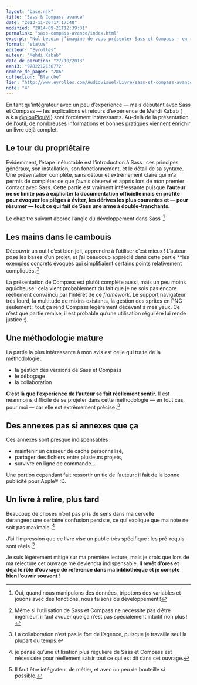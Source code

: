 ```yaml
---
layout: "base.njk"
title: "Sass & Compass avancé"
date: "2013-11-20T17:17:48"
modified: "2014-09-21T12:39:31"
permalink: "sass-compass-avance/index.html"
excerpt: "Nul besoin j’imagine de vous présenter Sass et Compass — en revanche le récent livre de Mehdi Kabab peut vous intéresser d’avantage ( si vous ne l’avez pas déjà acheté :) ). Voici mes impressions et ce que j’en retiens. [Lire la suite de «&nbsp;Sass & Compass avancé&nbsp;» →](https://www.ffoodd.fr/sass-compass-avance/)"
format: "status"
editeur: "Eyrolles"
auteur: "Mehdi Kabab"
date_de_parution: "27/10/2013"
ean13: "9782212136772"
nombre_de_pages: "286"
collection: "Blanche"
lien: "http://www.eyrolles.com/Audiovisuel/Livre/sass-et-compass-avance-9782212136777"
note: "4"
---
```

En tant qu’intégrateur avec un peu d’expérience — mais débutant avec Sass et Compass — les explications et retours d’expérience de Mehdi Kabab (&thinsp;a.k.a [@piouPiouM](https://twitter.com/piouPiouM "Profil Twitter de Mehdi Kabab (nouvelle fenêtre)")&thinsp;) sont forcément intéressants. Au-delà de la présentation de l’outil, de nombreuses informations et bonnes pratiques viennent enrichir un livre déjà complet.

## Le tour du propriétaire

Évidemment, l’étape inéluctable est l’introduction à Sass&thinsp;:&nbsp;ces principes généraux, son installation, son fonctionnement, et le détail de sa syntaxe. Une présentation complète, sans détour et extrêmement claire qui m’a permis de compléter ce que j’avais observé et appris lors de mon premier contact avec Sass. Cette partie est vraiment intéressante puisque **l’auteur ne se limite pas à expliciter la documentation officielle mais en profite pour évoquer les pièges à éviter, les dérives les plus courantes et — pour résumer — tout ce qui fait de Sass une arme à double-tranchants**.

Le chapitre suivant aborde l’angle du développement dans Sass&thinsp;.[^1]

[^1]: Oui, quand nous manipulons des données, tripotons des variables et jouons avec des fonctions, nous faisons du développement&thinsp;!



## Les mains dans le cambouis

Découvrir un outil c’est bien joli, apprendre à l’utiliser c’est mieux&thinsp;! L’auteur pose les bases d’un projet, et j’ai beaucoup apprécié dans cette partie **les exemples concrets évoqués qui simplifiaient certains points relativement compliqués&thinsp;.[^2]

[^2]: Même si l’utilisation de Sass et Compass ne nécessite pas d’être ingénieur, il faut avouer que ça n’est pas spécialement intuitif non plus&thinsp;!



La présentation de Compass est plutôt complète aussi, mais un peu moins aguicheuse&thinsp;:&nbsp;cela vient probablement du fait que je ne sois pas encore réellement convaincu par l’intérêt de ce _framework_. Le support navigateur très lourd, la multitude de mixins existants, la gestion des sprites en PNG seulement&thinsp;:&nbsp;tout ça rend Compass légèrement décevant à mes yeux. Ce n’est que partie remise, il est probable qu’une utilisation régulière lui rende justice :).

## Une méthodologie mature

La partie la plus intéressante à mon avis est celle qui traite de la méthodologie&thinsp;:&nbsp;

* la gestion des versions de Sass et Compass
* le débogage
* la collaboration

**C’est là que l’expérience de l’auteur se fait réellement sentir.** Il est néanmoins difficile de se projeter dans cette méthodologie — en tout cas, pour moi — car elle est extrêmement précise&thinsp;.[^3]

[^3]: La collaboration n’est pas le fort de l’agence, puisque je travaille seul la plupart du temps.



## Des annexes pas si annexes que ça

Ces annexes sont presque indispensables&thinsp;:&nbsp;

* maintenir un casseur de cache personnalisé,
* partager des fichiers entre plusieurs projets,
* survivre en ligne de commande…

Une portion cependant fait ressortir un tic de l’auteur&thinsp;:&nbsp;il fait de la bonne publicité pour Apple® :D.

## Un livre à relire, plus tard

Beaucoup de choses n’ont pas pris de sens dans ma cervelle dérangée&thinsp;:&nbsp;une certaine confusion persiste, ce qui explique que ma note ne soit pas maximale&thinsp;.[^4]

[^4]: je pense qu’une utilisation plus régulière de Sass et Compass est nécessaire pour réellement saisir tout ce qui est dit dans cet ouvrage.



J’ai l’impression que ce livre vise un public très spécifique&thinsp;:&nbsp;les pré-requis sont réels&thinsp;.[^5]

[^5]: Il faut être intégrateur de métier, et avec un peu de bouteille si possible.



Je suis légèrement mitigé sur ma première lecture, mais je crois que lors de ma relecture cet ouvrage me deviendra indispensable. **Il revêt d’ores et déjà le rôle d’ouvrage de référence dans ma bibliothèque et je compte bien l’ouvrir souvent&thinsp;!**
